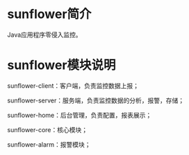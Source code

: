 # sunflower简介

Java应用程序零侵入监控。

# sunflower模块说明

sunflower-client：客户端，负责监控数据上报；

sunflower-server：服务端，负责监控数据的分析，报警，存储；

sunflower-home：后台管理，负责配置，报表展示；

sunflower-core：核心模块；

sunflower-alarm：报警模块；

